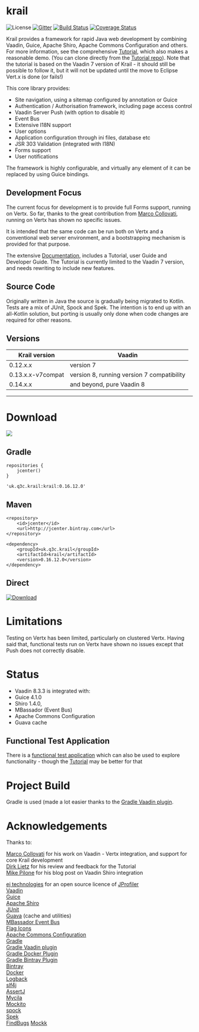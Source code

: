 # krail

![License](http://img.shields.io/:license-apache-blue.svg)
[![Gitter](https://badges.gitter.im/davidsowerby/krail.svg)](https://gitter.im/davidsowerby/krail?utm_source=badge&utm_medium=badge&utm_campaign=pr-badge)
[![Build Status](https://travis-ci.org/davidsowerby/krail.svg?branch=master)](https://travis-ci.org/davidsowerby/krail)
[![Coverage Status](https://coveralls.io/repos/github/davidsowerby/krail/badge.svg?branch=master)](https://coveralls.io/github/davidsowerby/krail?branch=master)

Krail provides a framework for rapid Java web development by combining Vaadin, Guice, Apache Shiro, Apache Commons Configuration and others.  For more information, see the comprehensive [Tutorial](http://krail.readthedocs.org/en/master/), which also makes a reasonable demo.  (You can clone directly from the [Tutorial repo](https://github.com/davidsowerby/krail-tutorial)).  Note that the tutorial is based on the Vaadin 7 version of Krail - it should still be possible to follow it, but it will not be updated until the move to Eclipse Vert.x is done (or fails!) 


This core library provides:

* Site navigation, using a sitemap configured by annotation or Guice
* Authentication / Authorisation framework, including page access control
* Vaadin Server Push (with option to disable it)
* Event Bus
* Extensive I18N support
* User options
* Application configuration through ini files, database etc
* JSR 303 Validation (integrated with I18N)
* Forms support
* User notifications

The framework is highly configurable, and virtually any element of it can be replaced by using Guice bindings.  

## Development Focus

The current focus for development is to provide full Forms support, running on Vertx.  So far, thanks to the great contribution from [Marco Collovati](https://github.com/mcollovati), running on Vertx has shown no specific issues.

It is intended that the same code can be run both on Vertx and a conventional web server environment, and a bootstrapping mechanism is provided for that purpose.


The extensive [Documentation](http://krail.readthedocs.io/en/master/), includes a Tutorial, user Guide and Developer Guide.  The Tutorial is currently limited to the Vaadin 7 version, and needs rewriting to include new features. 


## Source Code

Originally written in Java the source is gradually being migrated to Kotlin.  Tests are a mix of JUnit, Spock and Spek.  The intention is to end up with an all-Kotlin solution, but porting is usually only done when code changes are required for other reasons.

## Versions

| Krail version  |   Vaadin    | 
|---------|------------|
|0.12.x.x | version 7  |
|0.13.x.x-v7compat | version 8, running version 7 compatibility  |
|0.14.x.x | and beyond, pure Vaadin 8


---


# Download
<a href='https://bintray.com/dsowerby/maven/krail/view?source=watch' alt='Get automatic notifications about new "krail" versions'><img src='https://www.bintray.com/docs/images/bintray_badge_color.png'></a>

## Gradle

```
repositories {
	jcenter()
}
```

```
'uk.q3c.krail:krail:0.16.12.0'
```
## Maven

```
<repository>
	<id>jcenter</id>
	<url>http://jcenter.bintray.com</url>
</repository>

```

```
<dependency>
	<groupId>uk.q3c.krail</groupId>
	<artifactId>krail</artifactId>
	<version>0.16.12.0</version>
</dependency>
```
## Direct

[ ![Download](https://api.bintray.com/packages/dsowerby/maven/krail/images/download.svg) ](https://bintray.com/dsowerby/maven/krail/_latestVersion)

# Limitations

Testing on Vertx has been limited, particularly on clustered Vertx.  Having said that, functional tests run on Vertx have shown no issues except that Push does not correctly disable.

# Status

* Vaadin 8.3.3 is integrated with:
* Guice 4.1.0
* Shiro 1.4.0,
* MBassador (Event Bus)
* Apache Commons Configuration
* Guava cache


## Functional Test Application

There is a [functional test application](https://github.com/davidsowerby/krail-testApp) which can also be used to explore functionality - though the [Tutorial](http://krail.readthedocs.org/en/latest/) may be better for that


# Project Build

Gradle is used (made a lot easier thanks to the [Gradle Vaadin plugin](https://github.com/johndevs/gradle-vaadin-plugin).

# Acknowledgements

Thanks to:

[Marco Collovati](https://github.com/mcollovati) for his work on Vaadin - Vertx integration, and support for core Krail development<br>
[Dirk Lietz](https://github.com/Odhrean) for his review and feedback for the Tutorial<br>
[Mike Pilone](http://mikepilone.blogspot.co.uk/) for his blog post on Vaadin Shiro integration<br>


[ej technologies](http://www.ej-technologies.com/index.html) for an open source licence of [JProfiler](http://www.ej-technologies.com/products/jprofiler/overview.html)<br>
[Vaadin](https://vaadin.com/home)<br>
[Guice](https://github.com/google/guice)<br>
[Apache Shiro](http://shiro.apache.org/)<br>
[JUnit](http://junit.org/)<br>
[Guava](https://github.com/google/guava) (cache and utilities)<br>
[MBassador Event Bus](https://github.com/bennidi/mbassador)<br>
[Flag Icons](http://www.icondrawer.com/)<br>
[Apache Commons Configuration](http://commons.apache.org/proper/commons-configuration)<br>
[Gradle](http://gradle.org/)<br>
[Gradle Vaadin plugin](https://github.com/johndevs/gradle-vaadin-plugin)<br>
[Gradle Docker Plugin](https://github.com/bmuschko/gradle-docker-plugin)<br>
[Gradle Bintray Plugin](https://github.com/bintray/gradle-bintray-plugin)<br>
[Bintray](https://bintray.com)<br>
[Docker](https://www.docker.com/)<br>
[Logback](http://logback.qos.ch/)<br>
[slf4j](http://www.slf4j.org/)<br>
[AssertJ](http://joel-costigliola.github.io/assertj/)<br>
[Mycila](https://github.com/mycila)<br>
[Mockito](https://github.com/mockito/mockito)<br>
[spock](https://github.com/spockframework/spock)<br>
[Spek](http://spekframework.org/)<br>
[FindBugs](http://findbugs.sourceforge.net/)
[Mockk](https://mockk.io/)
